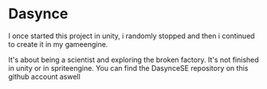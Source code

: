 # Dasynce

I once started this project in unity, i randomly stopped and then i continued to create it in my gameengine. 

It's about being a scientist and exploring the broken factory. It's not finished in unity or in spriteengine. 
You can find the DasynceSE repository on this github account aswell
